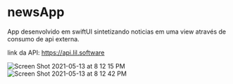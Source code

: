 # newsApp
App desenvolvido em swiftUI sintetizando noticias em uma view através de consumo de api externa.

link da API: https://api.lil.software

![Screen Shot 2021-05-13 at 8 12 15 PM](https://user-images.githubusercontent.com/59899994/118098415-fad63a80-b427-11eb-9f55-bcae96471b75.png)
![Screen Shot 2021-05-13 at 8 12 42 PM](https://user-images.githubusercontent.com/59899994/118098419-fe69c180-b427-11eb-9f81-62d1350fd1ac.png)
